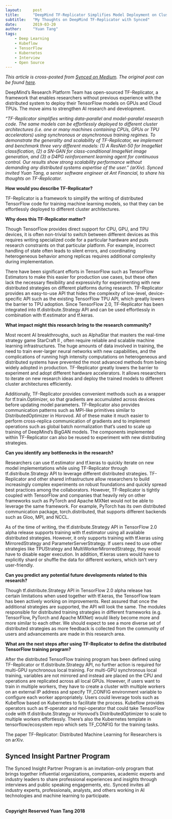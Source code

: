 ```yaml
---
layout:     post
title:      "DeepMind TF-Replicator Simplifies Model Deployment on Cluster Architectures"
subtitle:   "My Thoughts on DeepMind TF-Replicator with Synced"
date:       2019-03-20
author:     "Yuan Tang"
tags:
    - Deep Learning
    - Kubeflow
    - TensorFlow
    - Kubernetes
    - Interview
    - Open Source
---
```


*This article is cross-posted from [Synced on Medium](https://medium.com/syncedreview). The original post can be found [here](https://medium.com/syncedreview/deepmind-tf-replicator-simplifies-model-deployment-on-cluster-architectures-c6ab5fcb85ee).*

DeepMind’s Research Platform Team has open-sourced TF-Replicator, a framework that enables researchers without previous experience with the distributed system to deploy their TensorFlow models on GPUs and Cloud TPUs. The move aims to strengthen AI research and development.

*“TF-Replicator simplifies writing data-parallel and model-parallel research code. The same models can be effortlessly deployed to different cluster architectures (i.e. one or many machines containing CPUs, GPUs or TPU accelerators) using synchronous or asynchronous training regimes. To demonstrate the generality and scalability of TF-Replicator, we implement and benchmark three very different models: (1) A ResNet-50 for ImageNet classification, (2) a SN-GAN for class-conditional ImageNet image generation, and (3) a D4PG reinforcement learning agent for continuous control. Our results show strong scalability performance without demanding any distributed systems expertise of the user.” (arXiv).
Synced invited Yuan Tang, a senior software engineer at Ant Financial, to share his thoughts on TF-Replicator.*

**How would you describe TF-Replicator?**

TF-Replicator is a framework to simplify the writing of distributed TensorFlow code for training machine learning models, so that they can be effortlessly deployed to different cluster architectures.

**Why does this TF-Replicator matter?**

Though TensorFlow provides direct support for CPU, GPU, and TPU devices, it is often non-trivial to switch between different devices as this requires writing specialized code for a particular hardware and puts research constraints on that particular platform. For example, incorrect handling of state often leads to silent errors, and coordinating heterogeneous behavior among replicas requires additional complexity during implementation.

There have been significant efforts in TensorFlow such as TensorFlow Estimators to make this easier for production use cases, but these often lack the necessary flexibility and expressivity for experimenting with new distributed strategies on different platforms during research. TF-Replicator provides an easy-to-use API that hides the complexity of low-level, device-specific API such as the existing TensorFlow TPU API, which greatly lowers the barrier to TPU adoption. Since TensorFlow 2.0, TF-Replicator has been integrated into tf.distribute.Strategy API and can be used effortlessly in combination with tf.estimator and tf.keras.

**What impact might this research bring to the research community?**

Most recent AI breakthroughs, such as AlphaStar that masters the real-time strategy game StarCraft II , often require reliable and scalable machine learning infrastructures. The huge amounts of data involved in training, the need to train ever-larger neural networks with new capabilities, and the complications of running high intensity computations on heterogeneous and distributed systems have prevented the most advanced methods from being widely adopted in production. TF-Replicator greatly lowers the barrier to experiment and adopt different hardware accelerators. It allows researchers to iterate on new research ideas and deploy the trained models to different cluster architectures efficiently.

Additionally, TF-Replicator provides convenient methods such as a wrapper for tf.train.Optimizer, so that gradients are accumulated across devices before updating model parameters. TF-Replicator also provides communication patterns such as MPI-like primitives similar to DistributedOptimizer in Horovod. All of these make it much easier to perform cross-replica communication of gradients and to implement operations such as global batch normalization that’s used to scale up training of DeepMind’s BigGAN models. The components implemented within TF-Replicator can also be reused to experiment with new distributing strategies.

**Can you identify any bottlenecks in the research?**

Researchers can use tf.estimator and tf.keras to quickly iterate on new model implementations while using TF-Replicator through tf.distribute.Strategy API to leverage different distributed strategies. TF-Replicator and other shared infrastructure allow researchers to build increasingly complex experiments on robust foundations and quickly spread best practices among the collaborators. However, TF-Replicator is tightly coupled with TensorFlow and companies that heavily rely on other frameworks such as PyTorch and Apache MXNet would not be able to leverage the same framework. For example, PyTorch has its own distributed communication package, torch.distributed, that supports different backends such as Gloo, MPI, and NCCL.

As of the time of writing, the tf.distribute.Strategy API in TensorFlow 2.0 alpha release supports training with tf.estimator using all available distributed strategies. However, it only supports training with tf.keras using MirroredStrategy and ParameterServerStrategy. If users need to use other strategies like TPUStrategy and MultiWorkerMirorredStrategy, they would have to disable eager execution. In addition, tf.keras users would have to explicitly shard or shuffle the data for different workers, which isn’t very user-friendly.

**Can you predict any potential future developments related to this research?**

Though tf.distribute.Strategy API in TensorFlow 2.0 alpha release has certain limitations when used together with tf.keras, the TensorFlow team has been actively working on improvements. Rest assured that once the additional strategies are supported, the API will look the same. The modules responsible for distributed training strategies in different frameworks (e.g. TensorFlow, PyTorch and Apache MXNet) would likely become more and more similar to each other. We should expect to see a more diverse set of distributed strategies as more feedback is collected from the community of users and advancements are made in this research area.

**What are the next steps after using TF-Replicator to define the distributed TensorFlow training program?**

After the distributed TensorFlow training program has been defined using TF-Replicator or tf.distribute.Strategy API, no further action is required for multi-GPU synchronous local training. For multi-GPU synchronous local training, variables are not mirrored and instead are placed on the CPU and operations are replicated across all local GPUs. However, if users want to train in multiple workers, they have to create a cluster with multiple workers on an external IP address and specify TF_CONFIG environment variable to configure each worker appropriately. Users could leverage tools such as Kubeflow based on Kubernetes to facilitate the process. Kubeflow provides operators such as tf-operator and mpi-operator that could take TensorFlow code with tf.distribute.Strategy or Horovod’s DistributedOptimizer to scale to multiple workers effortlessly. There’s also the Kubernetes template in tensorflow/ecosystem repo which sets TF_CONFIG for the training tasks.

The paper TF-Replicator: Distributed Machine Learning for Researchers is on arXiv.

## Synced Insight Partner Program

The Synced Insight Partner Program is an invitation-only program that brings together influential organizations, companies, academic experts and industry leaders to share professional experiences and insights through interviews and public speaking engagements, etc. Synced invites all industry experts, professionals, analysts, and others working in AI technologies and machine learning to participate.

<br><b>Copyright Reserved Yuan Tang 2018</b>
